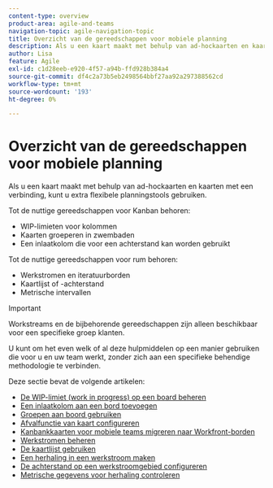 ```yaml
---
content-type: overview
product-area: agile-and-teams
navigation-topic: agile-navigation-topic
title: Overzicht van de gereedschappen voor mobiele planning
description: Als u een kaart maakt met behulp van ad-hockaarten en kaarten met een verbinding, kunt u beter gebruikmaken van extra flexibele planningstools op borden.
author: Lisa
feature: Agile
exl-id: c1d28eeb-e920-4f57-a94b-ffd928b384a4
source-git-commit: df4c2a73b5eb2498564bbf27aa92a297388562cd
workflow-type: tm+mt
source-wordcount: '193'
ht-degree: 0%

---
```


# Overzicht van de gereedschappen voor mobiele planning

Als u een kaart maakt met behulp van ad-hockaarten en kaarten met een verbinding, kunt u extra flexibele planningstools gebruiken.

Tot de nuttige gereedschappen voor Kanban behoren:

* WIP-limieten voor kolommen
* Kaarten groeperen in zwembaden
* Een inlaatkolom die voor een achterstand kan worden gebruikt

Tot de nuttige gereedschappen voor rum behoren:

* Werkstromen en iteratuurborden
* Kaartlijst of -achterstand
* Metrische intervallen

>[!IMPORTANT]
>
>Workstreams en de bijbehorende gereedschappen zijn alleen beschikbaar voor een specifieke groep klanten.

U kunt om het even welk of al deze hulpmiddelen op een manier gebruiken die voor u en uw team werkt, zonder zich aan een specifieke behendige methodologie te verbinden.

Deze sectie bevat de volgende artikelen:

* [De WIP-limiet (work in progress) op een board beheren](/help/quicksilver/agile/use-boards-agile-planning-tools/manage-wip-limit-on-board.md)
* [Een inlaatkolom aan een bord toevoegen](/help/quicksilver/agile/use-boards-agile-planning-tools/add-intake-column-to-board.md)
* [Groepen aan boord gebruiken](/help/quicksilver/agile/use-boards-agile-planning-tools/group-cards-on-board.md)
* [Afvalfunctie van kaart configureren](/help/quicksilver/agile/use-boards-agile-planning-tools/configure-card-falloff.md)
* [Kanbankkaarten voor mobiele teams migreren naar Workfront-borden](/help/quicksilver/agile/use-boards-agile-planning-tools/migrate-kanban-cards-to-boards.md)
* [Werkstromen beheren](/help/quicksilver/agile/use-boards-agile-planning-tools/manage-collections.md)
* [De kaartlijst gebruiken](/help/quicksilver/agile/use-boards-agile-planning-tools/use-card-list.md)
* [Een herhaling in een werkstroom maken](/help/quicksilver/agile/use-boards-agile-planning-tools/create-an-iteration-in-workstream.md)
* [De achterstand op een werkstroomgebied configureren](/help/quicksilver/agile/use-boards-agile-planning-tools/configure-backlog-workstream-board.md)
* [Metrische gegevens voor herhaling controleren](/help/quicksilver/agile/use-boards-agile-planning-tools/review-iteration-metrics.md)
